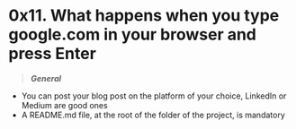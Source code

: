 # 0x11. What happens when you type google.com in your browser and press Enter

> _**General**_
* You can post your blog post on the platform of your choice, LinkedIn or Medium are good ones
* A README.md file, at the root of the folder of the project, is mandatory
